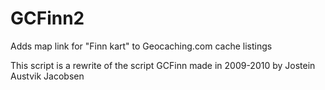 # GCFinn2
Adds map link for "Finn kart" to Geocaching.com cache listings

This script is a rewrite of the script GCFinn made in
2009-2010 by Jostein Austvik Jacobsen

